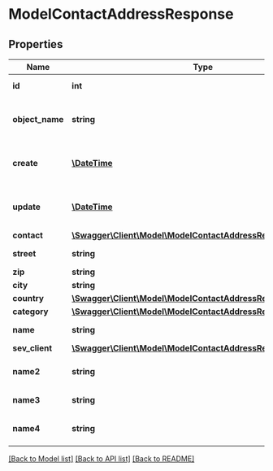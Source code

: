 # ModelContactAddressResponse

## Properties
Name | Type | Description | Notes
------------ | ------------- | ------------- | -------------
**id** | **int** | The contact address id | [optional] 
**object_name** | **string** | The contact address object name | [optional] 
**create** | [**\DateTime**](\DateTime.md) | Date of contact address creation | [optional] 
**update** | [**\DateTime**](\DateTime.md) | Date of last contact address update | [optional] 
**contact** | [**\Swagger\Client\Model\ModelContactAddressResponseContact**](ModelContactAddressResponseContact.md) |  | 
**street** | **string** | Street name | [optional] 
**zip** | **string** | Zib code | [optional] 
**city** | **string** | City name | [optional] 
**country** | [**\Swagger\Client\Model\ModelContactAddressResponseCountry**](ModelContactAddressResponseCountry.md) |  | 
**category** | [**\Swagger\Client\Model\ModelContactAddressResponseCategory**](ModelContactAddressResponseCategory.md) |  | [optional] 
**name** | **string** | Name in address | [optional] 
**sev_client** | [**\Swagger\Client\Model\ModelContactAddressResponseSevClient**](ModelContactAddressResponseSevClient.md) |  | [optional] 
**name2** | **string** | Second name in address | [optional] 
**name3** | **string** | Third name in address | [optional] 
**name4** | **string** | Fourth name in address | [optional] 

[[Back to Model list]](../../README.md#documentation-for-models) [[Back to API list]](../../README.md#documentation-for-api-endpoints) [[Back to README]](../../README.md)

